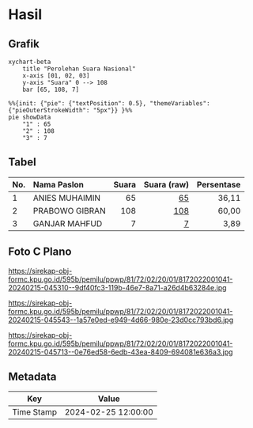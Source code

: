 # Hasil

## Grafik

```mermaid
xychart-beta
    title "Perolehan Suara Nasional"
    x-axis [01, 02, 03]
    y-axis "Suara" 0 --> 108
    bar [65, 108, 7]
```

```mermaid
%%{init: {"pie": {"textPosition": 0.5}, "themeVariables": {"pieOuterStrokeWidth": "5px"}} }%%
pie showData
    "1" : 65
    "2" : 108
    "3" : 7
```

## Tabel

| No. | Nama Paslon    | Suara | Suara (raw) | Persentase |
|:--- |:-------------- | -----:| -----------:| ----------:|
| 1   | ANIES MUHAIMIN | 65    | [65][p-1]   | 36,11      |
| 2   | PRABOWO GIBRAN | 108   | [108][p-2]  | 60,00      |
| 3   | GANJAR MAHFUD  | 7     | [7][p-3]    | 3,89       |


[p-1]: https://github.com/gigit-pemilu/pemilu-2024/blob/main/pilpres/hitung-suara/sub/81-maluku/sub/72-kota-tual/sub/02-pulau-dullah-selatan/sub/2001-tual/sub/041-tps/sub/paslon-1.txt
[p-2]: https://github.com/gigit-pemilu/pemilu-2024/blob/main/pilpres/hitung-suara/sub/81-maluku/sub/72-kota-tual/sub/02-pulau-dullah-selatan/sub/2001-tual/sub/041-tps/sub/paslon-2.txt
[p-3]: https://github.com/gigit-pemilu/pemilu-2024/blob/main/pilpres/hitung-suara/sub/81-maluku/sub/72-kota-tual/sub/02-pulau-dullah-selatan/sub/2001-tual/sub/041-tps/sub/paslon-3.txt

## Foto C Plano

https://sirekap-obj-formc.kpu.go.id/595b/pemilu/ppwp/81/72/02/20/01/8172022001041-20240215-045310--9df40fc3-119b-46e7-8a71-a26d4b63284e.jpg

https://sirekap-obj-formc.kpu.go.id/595b/pemilu/ppwp/81/72/02/20/01/8172022001041-20240215-045543--1a57e0ed-e949-4d66-980e-23d0cc793bd6.jpg

https://sirekap-obj-formc.kpu.go.id/595b/pemilu/ppwp/81/72/02/20/01/8172022001041-20240215-045713--0e76ed58-6edb-43ea-8409-694081e636a3.jpg


## Metadata

| Key        | Value               |
| ---------- | ------------------- |
| Time Stamp | 2024-02-25 12:00:00 |



